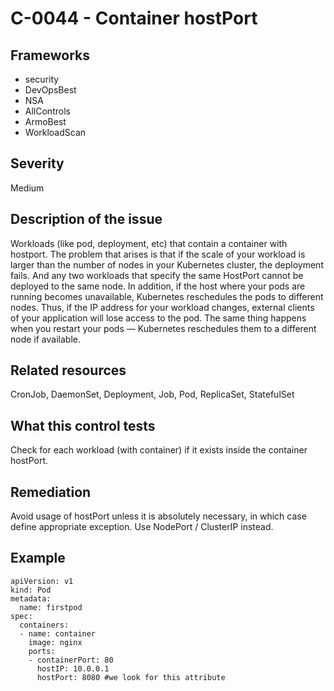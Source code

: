 # C-0044 - Container hostPort

## Frameworks
* security
* DevOpsBest
* NSA
* AllControls
* ArmoBest
* WorkloadScan
 
## Severity
Medium

## Description of the issue
Workloads (like pod, deployment, etc) that contain a container with hostport. The problem that arises is that if the scale of your workload is larger than the number of nodes in your Kubernetes cluster, the deployment fails. And any two workloads that specify the same HostPort cannot be deployed to the same node. In addition, if the host where your pods are running becomes unavailable, Kubernetes reschedules the pods to different nodes. Thus, if the IP address for your workload changes, external clients of your application will lose access to the pod. The same thing happens when you restart your pods — Kubernetes reschedules them to a different node if available. 
 
## Related resources
CronJob, DaemonSet, Deployment, Job, Pod, ReplicaSet, StatefulSet
 
## What this control tests 
Check for each workload (with container) if it exists inside the container hostPort.  
 
## Remediation
Avoid usage of hostPort unless it is absolutely necessary, in which case define appropriate exception. Use NodePort / ClusterIP instead.
 
## Example
```
apiVersion: v1
kind: Pod
metadata:
  name: firstpod
spec:
  containers:
  - name: container
    image: nginx
    ports:
    - containerPort: 80
      hostIP: 10.0.0.1
      hostPort: 8080 #we look for this attribute
```
